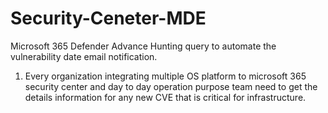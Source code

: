 # Security-Ceneter-MDE
Microsoft 365 Defender Advance Hunting query to automate the vulnerability date email notification.
1. Every organization integrating multiple OS platform to microsoft 365 security center and day to day operation purpose team need to get the details information for any new CVE that is critical for infrastructure. 
